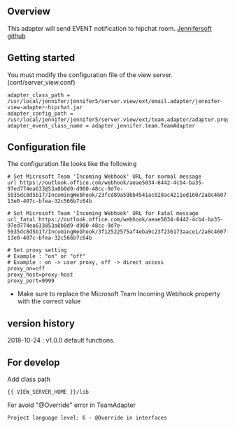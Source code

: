 ## Overview
This adapter will send EVENT notification to hipchat room.
[Jennifersoft github](https://github.com/jennifersoft)

## Getting started
You must modify the configuration file of the view server. (conf/server_view.conf)
```
adapter_class_path = /usr/local/jennifer/jennifer5/server.view/ext/email.adapter/jennifer-view-adapter-hipchat.jar
adapter_config_path = /usr/local/jennifer/jennifer5/server.view/ext/team.adapter/adapter.properties
adapter_event_class_name = adapter.jennifer.team.TeamAdapter
```

## Configuration file
The configuration file looks like the following
```
# Set Microsoft Team 'Incoming Webhook' URL for normal message
url https://outlook.office.com/webhook/aeae5034-6442-4cb4-ba35-97ed774ea633@53a8b0d9-d900-48cc-9d7e-5935dc8d5b17/IncomingWebhook/23fcd89a59bb4541ac028ac4211ed160/2a8c4607-13e0-407c-bfea-32c566b7c64b

# Set Microsoft Team 'Incoming Webhook' URL for Fatal message
url_fatal https://outlook.office.com/webhook/aeae5034-6442-4cb4-ba35-97ed774ea633@53a8b0d9-d900-48cc-9d7e-5935dc8d5b17/IncomingWebhook/3f12522575af4eba9c23f236173aace1/2a8c4607-13e0-407c-bfea-32c566b7c64b

# Set proxy setting
# Example : "on" or "off"
# Example : on -> user proxy, off -> direct access
proxy_on=off
proxy_host=proxy-host
proxy_port=9999

```

* Make sure to replace the Microsoft Team Incoming Webhook property with the correct value

## version history
2018-10-24 : v1.0.0 default functions. 

## For develop
Add class path
```
{{ VIEW_SERVER_HOME }}/lib
```
For avoid "@Override" error in TeamAdapter
```
Project language level: 6 - @Override in interfaces
```
